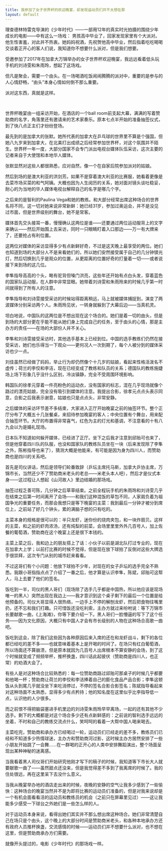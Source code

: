 ```yaml
---
title: 我参加了女子世界杯的欢迎晚宴，却发现运动员们并不太想在那
layout: default
---
```


理查德林特雷克导演的《少年时代》——一部用12年的真实时光拍摄的围绕少年成长的电影——中有这么一场戏：
男孩高中毕业了，回家发现家里有个大派对。他生性害羞，对此并不热衷。她妈妈祝酒，先祝贺他高中毕业，然后指着吃吃喝喝交谈着正开心的客人们说，我知道你不想要什么派对，但是我们想要。

受邀参加了2017年在加拿大万锦举办的女子世界杯欢迎晚宴，我远远看着低头玩手机的刘诗雯和朱雨玲，想起了这场戏。

但凡是聚会，需要一个由头。在一场喝酒吃饭闹闹腾腾的派对中，重要的是参与的人心情舒畅，“由头”本身心情如何倒不那么重要。

派对这东西，真就是这样。

</br>

世界杯晚宴由一组采访开始，在酒店的一个ball room前支起大幕，满满的写着赞助商的名字，角落里还有邀请来的艺术家奏乐。原本七点半开始的准备抽签仪式，到了快八点正主们才纷纷登场。

最先到的是加拿大的张默。她所代表的加拿大在乒乓球的世界里不算是个强国，但她八九岁来到加拿大，在北美打出成绩之后经常参加世界杯，对这个氛围并不陌生。世界杯一年一度，大部分国家不会专门派出电视台媒体队伍采访，这次主要的记者来自于大使馆和本地华人媒体。

张默显然对这些人都很熟悉，应对自然，像一个在自家后院参加派对的姑娘。

然后到场的是澳大利亚的洪剑芳。如果不是穿着澳大利亚的比赛服，她看着更像是去菜市场买菜的和气阿姨。大概也因为人生阅历的关系，她对面对镜头谈吐稳妥，耐心的为当地的华人媒体电视台解释自己的名字是哪几个字。

之后来的是智利的Paulina Vega和她的教练。和大部分经常出席这种场合的世界名将不同，这一切对她来说非常新鲜：她已经31岁，参加过奥运会，并不是没见过市面，但是世界级别的舞台，她不是常客。

媒体首先交头接耳一番，慢慢确认这两位是谁——还要通过两位运动服背上的文字来确认——然后开始围上去采访，同时一只眼睛盯着入口那边——万一有大牌来了，还要抢占有利位置。

这两位对媒体的采访显得多少有点新鲜好奇，不过是这天晚上最享受的两位。她们也知道到场的大部分人不是来看她们的，所以她们安然接受属于自己的几分钟镁光灯，然后切换到几乎是观众的位置，从更距离的位置好奇的打量着一切——或者说接下来到场的这几位。

李隼指导高高的个头，略有驼背但嗓门洪亮，这些年还开始有点白头发，穿着蓝色的国家队运动服，在人群中非常显眼。她带着刘诗雯和朱雨玲来的时候几乎第一时间就得到了所有人的注意。

李隼指导和刘诗雯接受采访的时候站得距离稍远，马上就被媒体捕捉到，演变了两波媒体分别采访两个人。朱雨玲见状，一转身就躲到了大幕后边——当真机灵。

坦白地说，中国队的这两位是不想出现在这个场合的。她们是着一切的由头，但是到场的大部分更在乎能不能从她们身上完成自己的任务，至于由头的心情，那是主办方的责任——在场的大部份人并不关心。

李隼和刘诗雯接受采访时，其他选手基本上已经到位。中国的选手教练们仍然在接受采访，她们也乐得当一下观众——更何况人一次到期了，每个人被分到的媒体采访也少一点。

刘佳虽然已经做了妈妈，举止行为却仍然像个十几岁的姑娘，看起来性格活泼名不虚传；荷兰的李佼和李洁，现在已经变成了教练和队员的关系；德国队的教练施婕场上场下形象几乎没什么区别，冷淡镇静，完全不受周围环境影响。

韩国队的徐孝元穿着一件亮粉色的运动衣，没有国家的标志，混在几乎现场就像个路过的漂亮姑娘，完全没有吸引到媒体的注意。我提出合影，徐孝元点点头表示同意，合影之后我表示谢意，姑娘也只是点点头，非常安静。

之后媒体的采访环节差不多结束，大家进入正厅开始晚宴之前的抽签环节。整个正厅分布了大概五十几张餐桌，来招待参加晚宴的客人；中央位置有个舞台，用来配合抽签环节。大厅的布置得非常喜气，红色为主的灯光和基调，不注意看的十有八九会以为是婚礼现场。

日本队不知道如何躲开媒体，已经进了正厅。坐下之后我才注意到邱贻可也来了，但是他穿着四川队的队服，也没和国家队的教练队员坐在一块（后来发现除了李隼之外，陈彬指导也来了），猜测大概是他能来，有可能是因为身为四川人，而赞助商也是四川的关系吧。

首先是司仪讲话，然后是领导们轮番致辞（乒坛主席托马斯，加拿大乒协主席，万锦市长，当然还少不了赞助商米老头的老总——米老头本人吧），然后才是仪式本身——这过程让人想起《山河故人》里边结婚的那场戏。

抽签过程乏善可陈，几分钟之后草草结束。之前全程玩手机的朱雨玲和刘诗雯几乎在结束之后第一时间离开了会场——和我们这种混饭的草包不同，人家肩负着为祖国争光的重要任务，而那会我想只是等下晚宴的主菜：我到最后一分钟才被分到席位上，之前站了好几个钟头，累的满脑子想的只有吃的。

主菜本身的规格是很可以的：半只龙虾，迷你份的烧肉夹包，和一块炸扇贝。这样的主菜，和之前的虾肉浓汤，还有炖梨的前菜，会场里里里外外几百号人，加上佐餐的葡萄酒，赞助商在这个晚宴上还是很下本钱的。

主菜上菜之后，我和边上的朋友搭上了话：小伙子以前是湖北队打过专业的，现在在加拿大上学；以前打比赛的时候不觉得，但是现在放下球拍了反倒对这些大牌选手很崇拜，这次专门从别的城市赶来看看。

不过这哥们有个小问题：他放下球拍不少年，对现在的女子乒坛的选手完全不熟悉。我跟小哥指指点点了介绍了一番之后，他才算是认识李隼，陈斌，邱贻可这帮人，马上去要了他们的签名。

饭吃到一半，司仪的黑人哥们（现场除了选手几乎都是中国热，所以他应该是现场唯一的黑人）突然出现在我边上——我才意识到这个桌子剩下的最后一个位置是给他预备的。司仪大哥显得人很热络，一边手上不停的解刨龙虾，然后把食物往嘴里扔，还不忘和我们打趣。只可惜饭还没吃利索，主办方就过来吩咐说：等下万锦市长要献歌一曲，《上海滩》，你等下要介绍一下。黑人哥们一脸懵逼的写下了这个任务——因为文化原因，大概只有中国人才会有市长级别的人物在这种场合高歌一曲吧。

饭吃到这会，除了我们这些因为各种原因后来入席的还在和龙虾战斗，剩下的各位都已经吃的差不多——也就意味着基本上是开喝的时间了。在场只有红白葡萄酒，所以场面还不算崩溃，但是原本就因为几百号人出席根本不算安静的会场，到了这个时候就变成了频频举杯，推杯换盏，四川话此起彼伏（赞助商是四川人，也正常）的劝酒大会了。

有些人是对这种场合比较熟悉的：每一位赞助商路过邱贻可那桌子的时候几乎都要和他喝一杯；赞助商让荷兰的李佼和李洁捧着自己的膨化食品产品合影；李隼这顿饭从头到尾几乎就没坐下来吃消停过，不停的签名合影合影签名；陈斌指导看起来对这种场面不太熟悉，显得多少有点矜持；他的知名度在这里似乎比李指导低一点，认识他的人少很多。

而之前恨不得把脑袋塞进手机里边的刘诗雯朱雨玲早早离场，一起的还有其他不少选手。剩下的大概都是对这个场合多少还有点新鲜感的：之前说的智利选手远远的坐着，不时和自己的教练交流点什么，笑呵呵的看着一大帮中国人喝来喝去。

主菜吃完，赞助商和承办方已经喝过一轮，运动员们已经走的差不多，教练员们已经和不知道多少热情球迷，主办方和赞助商河过影，这时候主办方居然安排了一些小朋友开始跳了一会舞……在一群喝的正开心的人类中安排舞蹈演出，整个场面呈现出某种神秘的迷离感。

当我看着黑人司仪哥们开始研究他刚才写下的稿子的时候，我知道等下市长大人就要献歌一曲了——虽然甜点还没来，但是我觉得差不多到了我离席的时候了。我的住处很远，再在这里呆下去没什么意义。

当我从晚宴举办地的酒店走出来的时候，夜晚的安静的空气让我多少感到了一些愉快：这种场合的晚宴当然并不是为即将比赛的运动员们准备的，但是对我来说却是一个有机会面看看活的运动员和教练员的机会（之前只在屏幕里见过）——这让我能多少感受一下球台之外她们是一些怎么样的人。

对于运动员本身来说，看得出她们其实并不那么想出席这种场合。她们非常清楚自己在场只是个由头，这个晚上的大部分时间是赞助商米老头，和各种本地承办方还有政府人员推杯换盏，交流感情的时候——运动员们并不想要什么派对，也不想在这里，但是赞助商承办方们需要。

就像开头提过的，电影《少年时代》的那场戏一样。
